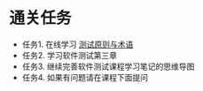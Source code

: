 # 通关任务

- 任务1. 在线学习 [测试原则与术语](http://edu.51cto.com/lesson/id-20603.html)
- 任务2. 学习软件测试第三章
- 任务3. 继续完善软件测试课程学习笔记的思维导图
- 任务4. 如果有问题请在课程下面提问

